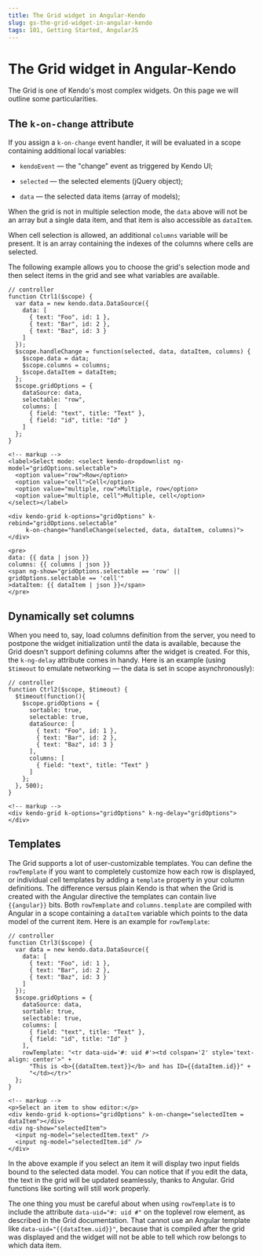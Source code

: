 ```yaml
---
title: The Grid widget in Angular-Kendo
slug: gs-the-grid-widget-in-angular-kendo
tags: 101, Getting Started, AngularJS
---
```


# The Grid widget in Angular-Kendo

The Grid is one of Kendo's most complex widgets. On this page we will outline some particularities.

## The `k-on-change` attribute

If you assign a `k-on-change` event handler, it will be evaluated in a scope containing additional local variables:

- `kendoEvent` — the "change" event as triggered by Kendo UI;

- `selected` — the selected elements (jQuery object);

- `data` — the selected data items (array of models);

When the grid is not in multiple selection mode, the `data` above will not be an array but a single data item, and that item is also accessible as `dataItem`.

When cell selection is allowed, an additional `columns` variable will be present. It is an array containing the indexes of the columns where cells are selected.

The following example allows you to choose the grid's selection mode and then select items in the grid and see what variables are available.

    // controller
    function Ctrl1($scope) {
      var data = new kendo.data.DataSource({
        data: [
          { text: "Foo", id: 1 },
          { text: "Bar", id: 2 },
          { text: "Baz", id: 3 }
        ]
      });
      $scope.handleChange = function(selected, data, dataItem, columns) {
        $scope.data = data;
        $scope.columns = columns;
        $scope.dataItem = dataItem;
      };
      $scope.gridOptions = {
        dataSource: data,
        selectable: "row",
        columns: [
          { field: "text", title: "Text" },
          { field: "id", title: "Id" }
        ]
      };
    }

    <!-- markup -->
    <label>Select mode: <select kendo-dropdownlist ng-model="gridOptions.selectable">
      <option value="row">Row</option>
      <option value="cell">Cell</option>
      <option value="multiple, row">Multiple, row</option>
      <option value="multiple, cell">Multiple, cell</option>
    </select></label>

    <div kendo-grid k-options="gridOptions" k-rebind="gridOptions.selectable"
         k-on-change="handleChange(selected, data, dataItem, columns)"></div>

    <pre>
    data: {{ data | json }}
    columns: {{ columns | json }}
    <span ng-show="gridOptions.selectable == 'row' || gridOptions.selectable == 'cell'"
    >dataItem: {{ dataItem | json }}</span>
    </pre>

## Dynamically set columns

When you need to, say, load columns definition from the server, you need to postpone the widget initialization until the data is available, because the Grid doesn't support defining columns after the widget is created. For this, the `k-ng-delay` attribute comes in handy. Here is an example (using `$timeout` to emulate networking — the data is set in scope asynchronously):

    // controller
    function Ctrl2($scope, $timeout) {
      $timeout(function(){
        $scope.gridOptions = {
          sortable: true,
          selectable: true,
          dataSource: [
            { text: "Foo", id: 1 },
            { text: "Bar", id: 2 },
            { text: "Baz", id: 3 }
          ],
          columns: [
            { field: "text", title: "Text" }
          ]
        };
      }, 500);
    }

    <!-- markup -->
    <div kendo-grid k-options="gridOptions" k-ng-delay="gridOptions"></div>

## Templates

The Grid supports a lot of user-customizable templates. You can define the `rowTemplate` if you want to completely customize how each row is displayed, or individual cell templates by adding a `template` property in your column definitions. The difference versus plain Kendo is that when the Grid is created with the Angular directive the templates can contain live `{{angular}}` bits. Both `rowTemplate` and `columns.template` are compiled with Angular in a scope containing a `dataItem` variable which points to the data model of the current item. Here is an example for `rowTemplate`:

    // controller
    function Ctrl3($scope) {
      var data = new kendo.data.DataSource({
        data: [
          { text: "Foo", id: 1 },
          { text: "Bar", id: 2 },
          { text: "Baz", id: 3 }
        ]
      });
      $scope.gridOptions = {
        dataSource: data,
        sortable: true,
        selectable: true,
        columns: [
          { field: "text", title: "Text" },
          { field: "id", title: "Id" }
        ],
        rowTemplate: "<tr data-uid='#: uid #'><td colspan='2' style='text-align: center'>" +
          "This is <b>{{dataItem.text}}</b> and has ID={{dataItem.id}}" +
          "</td></tr>"
      };
    }

    <!-- markup -->
    <p>Select an item to show editor:</p>
    <div kendo-grid k-options="gridOptions" k-on-change="selectedItem = dataItem"></div>
    <div ng-show="selectedItem">
      <input ng-model="selectedItem.text" />
      <input ng-model="selectedItem.id" />
    </div>

In the above example if you select an item it will display two input fields bound to the selected data model. You can notice that if you edit the data, the text in the grid will be updated seamlessly, thanks to Angular. Grid functions like sorting will still work properly.

The one thing you must be careful about when using `rowTemplate` is to include the attribute `data-uid="#: uid #"` on the toplevel row element, as described in the Grid documentation. That cannot use an Angular template like `data-uid="{{dataItem.uid}}"`, because that is compiled after the grid was displayed and the widget will not be able to tell which row belongs to which data item.

